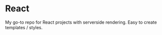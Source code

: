 # React

My go-to repo for React projects with serverside rendering. Easy to create templates / styles.
